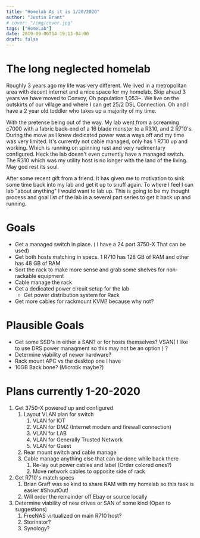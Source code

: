 ```yaml
---
title: "Homelab As it is 1/20/2020"
author: "Justin Brant"
# cover: "/img/cover.jpg"
tags: ["HomeLab"]
date: 2019-09-06T14:19:13-04:00
draft: false
---
```


# The long neglected homelab
Roughly 3 years ago my life was very different. We lived in a metropolitan area with decent internet and a nice space for my homelab. Skip ahead 3 years we have moved to Convoy, Oh population 1,053~. We live on the outskirts of our village and where I can get 25/2 DSL Connection. Oh and I have a 2 year old toddler who takes up a majority of my time. 

With the pretense being out of the way. My lab went from a screaming c7000 with a fabric back-end of a 16 blade monster to a R310, and 2 R710's. During the move as I knew dedicated power was a ways off and my time was very limited. It's currently not cable managed, only has 1 R710 up and working. Which is running on spinning rust and very rudimentary  configured. Heck the lab doesn't even currently have a managed switch. The R310 which was my utility host is no longer with the land of the living. May god rest its soul. 

After some recent gift from a friend. It has given me to motivation to sink some time back into my lab and get it up to snuff again. To where I feel I can lab "about anything" I would want to lab up. This is going to be my thought process and goal list of the lab in a several part series to get it back up and running. 

# Goals
* Get a managed switch in place. ( I have a 24 port 3750-X That can be used)
* Get both hosts matching in specs. 1 R710 has 128 GB of RAM and other has 48 GB of RAM
* Sort the rack to make more sense and grab some shelves for non-rackable equipment
* Cable manage the rack
* Get a dedicated power circuit setup for the lab
  * Get power distribution system for Rack
* Get more cables for rackmount KVM? because why not?
 
 # Plausible Goals
 * Get some SSD's in either a SAN? or for hosts themselves? VSAN( I like to use DRS power managment so this may not be an option ) ?
 * Determine viability of newer hardware? 
 * Rack mount APC vs the desktop one I have
 * 10GB Back bone? (Microtik maybe?)

# Plans currently 1-20-2020
1. Get 3750-X powered up and configured
   1. Layout VLAN plan for switch
      1. VLAN for IOT
      2. VLAN for DMZ (Internet modem and firewall connection)
      3. VLAN for LAB
      4. VLAN for Generally Trusted Network
      5. VLAN for Guest
   2. Rear mount switch and cable manage
   3. Cable manage anything else that can be done while back there
      1. Re-lay out power cables and label (Order colored ones?)
      2. Move network cables to opposite side of rack
2. Get R710's match specs
   1. Brian Graff was so kind to share RAM with my homelab so this task is easier #ShoutOut!
   2. Will order the remainder off Ebay or source locally
3. Determine viability of new drives or SAN of some kind (Open to suggestions)
   1. FreeNAS virtualized on main R710 host? 
   2. Storinator? 
   3. Synology?
